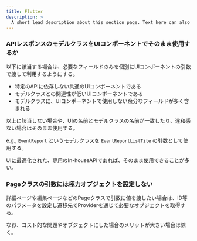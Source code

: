 ```yaml
---
title: Flutter
description: >
  A short lead description about this section page. Text here can also be **bold** or _italic_ and can even be split over multiple paragraphs.
---
```


### APIレスポンスのモデルクラスをUIコンポーネントでそのまま使用するか

以下に該当する場合は、必要なフィールドのみを個別にUIコンポーネントの引数で渡して利用するようにする。

* 特定のAPIに依存しない共通のUIコンポーネントである
* モデルクラスとの関連性が低いUIコンポーネントである
* モデルクラスに、UIコンポーネントで使用しない余分なフィールドが多く含まれる

以上に該当しない場合や、UIの名前とモデルクラスの名前が一致したり、違和感ない場合はそのまま使用する。

e.g., `EventReport` というモデルクラスを `EventReportListTile` の引数として使用する。

UIに最適化された、専用のIn-houseAPIであれば、そのまま使用できることが多い。

### Pageクラスの引数には極力オブジェクトを設定しない
詳細ページや編集ページなどのPageクラスで引数に値を渡したい場合は、ID等のパラメータを設定し遷移先でProviderを通じて必要なオブジェクトを取得する。

なお、コスト的な問題やオブジェクトにした場合のメリットが大きい場合は除く。